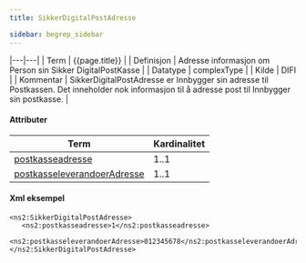 ```yaml
---
title: SikkerDigitalPostAdresse  

sidebar: begrep_sidebar
---
```


|---|---|
| Term          | {{page.title}} |
| Definisjon    | Adresse informasjon om Person sin Sikker DigitalPostKasse |
| Datatype      | complexType |
| Kilde         | DIFI |
| Kommentar     | SikkerDigitalPostAdresse er Innbygger sin adresse til Postkassen. Det inneholder nok informasjon til å adresse post til Innbygger sin postkasse. |

#### Attributer

| Term                                                               | Kardinalitet |
| ------------------------------------------------------------------ | ------------ |
| [postkasseadresse]({{site.baseurl}}/docs/resources/begrep/sikkerDigitalPost/begrep/postkasseadresse)                       | 1..1         |
| [postkasseleverandoerAdresse]({{site.baseurl}}/docs/resources/begrep/sikkerDigitalPost/begrep/postkasseleverandoerAdresse) | 1..1         |

#### Xml eksempel

```
<ns2:SikkerDigitalPostAdresse>
   <ns2:postkasseadresse>1</ns2:postkasseadresse>
   <ns2:postkasseleverandoerAdresse>012345678</ns2:postkasseleverandoerAdresse>
</ns2:SikkerDigitalPostAdresse>
```

